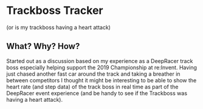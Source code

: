 # Trackboss Tracker

(or is my trackboss having a heart attack)

## What? Why? How?

Started out as a discussion based on my experience as a DeepRacer track boss especially helping support the 2019 Championship at re:Invent.  Having just chased another fast car around the track and taking a breather in between competitors I thought it might be interesting to be able to show the heart rate (and step data) of the track boss in real time as part of the DeepRacer event experience (and be handy to see if the Trackboss was having a heart attack).